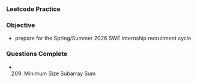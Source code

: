 ### Leetcode Practice

### Objective
- prepare for the Spring/Summer 2026 SWE internship recruitment cycle

### Questions Complete
- 209. Minimum Size Subarray Sum
